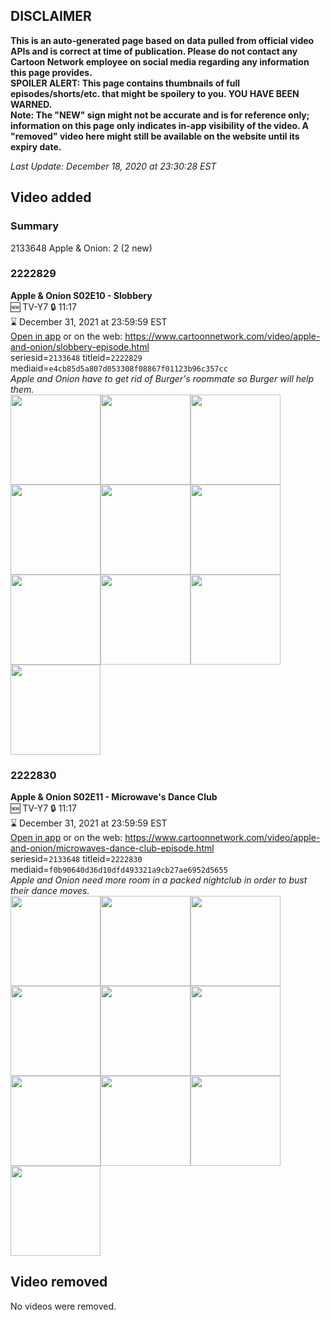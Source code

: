 ## DISCLAIMER
**This is an auto-generated page based on data pulled from official video APIs and is correct at time of publication. Please do not contact any Cartoon Network employee on social media regarding any information this page provides.**  
**SPOILER ALERT: This page contains thumbnails of full episodes/shorts/etc. that might be spoilery to you. YOU HAVE BEEN WARNED.**  
**Note: The "NEW" sign might not be accurate and is for reference only; information on this page only indicates in-app visibility of the video. A "removed" video here might still be available on the website until its expiry date.**  

_Last Update: December 18, 2020 at 23:30:28 EST_
## Video added
### Summary
2133648 Apple & Onion: 2 (2 new)  
### 2222829
**Apple & Onion S02E10 - Slobbery**  
🆕 TV-Y7 🔒 11:17  
⌛ December 31, 2021 at 23:59:59 EST  
[Open in app](https://tinyurl.com/y827dwdd) or on the web: https://www.cartoonnetwork.com/video/apple-and-onion/slobbery-episode.html  
seriesid=`2133648` titleid=`2222829` mediaid=`e4cb85d5a807d053308f08867f01123b96c357cc`  
_Apple and Onion have to get rid of Burger's roommate so Burger will help them._  
<a href="https://s3.amazonaws.com/cartoonorchestrator/2222829_001_1280x720.jpg"><img src="https://s3.amazonaws.com/cartoonorchestrator/2222829_001_640x360.jpg" height="144px" /></a><a href="https://s3.amazonaws.com/cartoonorchestrator/2222829_002_1280x720.jpg"><img src="https://s3.amazonaws.com/cartoonorchestrator/2222829_002_640x360.jpg" height="144px" /></a><a href="https://s3.amazonaws.com/cartoonorchestrator/2222829_003_1280x720.jpg"><img src="https://s3.amazonaws.com/cartoonorchestrator/2222829_003_640x360.jpg" height="144px" /></a><a href="https://s3.amazonaws.com/cartoonorchestrator/2222829_004_1280x720.jpg"><img src="https://s3.amazonaws.com/cartoonorchestrator/2222829_004_640x360.jpg" height="144px" /></a><a href="https://s3.amazonaws.com/cartoonorchestrator/2222829_005_1280x720.jpg"><img src="https://s3.amazonaws.com/cartoonorchestrator/2222829_005_640x360.jpg" height="144px" /></a><a href="https://s3.amazonaws.com/cartoonorchestrator/2222829_006_1280x720.jpg"><img src="https://s3.amazonaws.com/cartoonorchestrator/2222829_006_640x360.jpg" height="144px" /></a><a href="https://s3.amazonaws.com/cartoonorchestrator/2222829_007_1280x720.jpg"><img src="https://s3.amazonaws.com/cartoonorchestrator/2222829_007_640x360.jpg" height="144px" /></a><a href="https://s3.amazonaws.com/cartoonorchestrator/2222829_008_1280x720.jpg"><img src="https://s3.amazonaws.com/cartoonorchestrator/2222829_008_640x360.jpg" height="144px" /></a><a href="https://s3.amazonaws.com/cartoonorchestrator/2222829_009_1280x720.jpg"><img src="https://s3.amazonaws.com/cartoonorchestrator/2222829_009_640x360.jpg" height="144px" /></a><a href="https://s3.amazonaws.com/cartoonorchestrator/2222829_010_1280x720.jpg"><img src="https://s3.amazonaws.com/cartoonorchestrator/2222829_010_640x360.jpg" height="144px" /></a>
### 2222830
**Apple & Onion S02E11 - Microwave's Dance Club**  
🆕 TV-Y7 🔒 11:17  
⌛ December 31, 2021 at 23:59:59 EST  
[Open in app](https://tinyurl.com/ya55wlmp) or on the web: https://www.cartoonnetwork.com/video/apple-and-onion/microwaves-dance-club-episode.html  
seriesid=`2133648` titleid=`2222830` mediaid=`f0b90640d36d10dfd493321a9cb27ae6952d5655`  
_Apple and Onion need more room in a packed nightclub in order to bust their dance moves._  
<a href="https://s3.amazonaws.com/cartoonorchestrator/2222830_001_1280x720.jpg"><img src="https://s3.amazonaws.com/cartoonorchestrator/2222830_001_640x360.jpg" height="144px" /></a><a href="https://s3.amazonaws.com/cartoonorchestrator/2222830_002_1280x720.jpg"><img src="https://s3.amazonaws.com/cartoonorchestrator/2222830_002_640x360.jpg" height="144px" /></a><a href="https://s3.amazonaws.com/cartoonorchestrator/2222830_003_1280x720.jpg"><img src="https://s3.amazonaws.com/cartoonorchestrator/2222830_003_640x360.jpg" height="144px" /></a><a href="https://s3.amazonaws.com/cartoonorchestrator/2222830_004_1280x720.jpg"><img src="https://s3.amazonaws.com/cartoonorchestrator/2222830_004_640x360.jpg" height="144px" /></a><a href="https://s3.amazonaws.com/cartoonorchestrator/2222830_005_1280x720.jpg"><img src="https://s3.amazonaws.com/cartoonorchestrator/2222830_005_640x360.jpg" height="144px" /></a><a href="https://s3.amazonaws.com/cartoonorchestrator/2222830_006_1280x720.jpg"><img src="https://s3.amazonaws.com/cartoonorchestrator/2222830_006_640x360.jpg" height="144px" /></a><a href="https://s3.amazonaws.com/cartoonorchestrator/2222830_007_1280x720.jpg"><img src="https://s3.amazonaws.com/cartoonorchestrator/2222830_007_640x360.jpg" height="144px" /></a><a href="https://s3.amazonaws.com/cartoonorchestrator/2222830_008_1280x720.jpg"><img src="https://s3.amazonaws.com/cartoonorchestrator/2222830_008_640x360.jpg" height="144px" /></a><a href="https://s3.amazonaws.com/cartoonorchestrator/2222830_009_1280x720.jpg"><img src="https://s3.amazonaws.com/cartoonorchestrator/2222830_009_640x360.jpg" height="144px" /></a><a href="https://s3.amazonaws.com/cartoonorchestrator/2222830_010_1280x720.jpg"><img src="https://s3.amazonaws.com/cartoonorchestrator/2222830_010_640x360.jpg" height="144px" /></a>
## Video removed
No videos were removed.  
